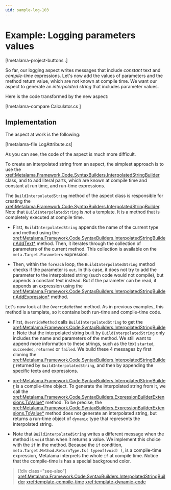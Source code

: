 ```yaml
---
uid: sample-log-103
---
```


# Example: Logging parameters values

[!metalama-project-buttons .]

So far, our logging aspect writes messages that include _constant_ text and _compile-time_ expressions. Let's now add the values of parameters and the method return value, which are not known at compile time. We want our aspect to generate an _interpolated string_ that includes parameter values.

Here is the code transformed by the new aspect:

[!metalama-compare Calculator.cs ]

## Implementation

The aspect at work is the following:

[!metalama-file LogAttribute.cs]

As you can see, the code of the aspect is much more difficult.

To create an interpolated string from an aspect, the simplest approach is to use the <xref:Metalama.Framework.Code.SyntaxBuilders.InterpolatedStringBuilder> class, and to add literal parts, which are known at compile time and constant at run time, and run-time expressions.

The `BuildInterpolatedString` method of the aspect class is responsible for creating the <xref:Metalama.Framework.Code.SyntaxBuilders.InterpolatedStringBuilder>. Note that `BuildInterpolatedString` is _not_ a template. It is a method that is completely executed at compile time.

* First, `BuildInterpolatedString` appends the name of the current type and method using the <xref:Metalama.Framework.Code.SyntaxBuilders.InterpolatedStringBuilder.AddText*> method. Then, it iterates through the collection of parameters of the current method. This collection is available on the `meta.Target.Parameters` expression. 

* Then, within the `foreach` loop, the `BuildInterpolatedString` method checks if the parameter is `out`. In this case, it does not try to add the parameter to the interpolated string (such code would not compile), but appends a constant text instead. But if the parameter can be read, it appends an expression using the <xref:Metalama.Framework.Code.SyntaxBuilders.InterpolatedStringBuilder.AddExpression*> method.

Let's now look at the `OverrideMethod` method. As in previous examples, this method is a template, so it contains both run-time and compile-time code.

* First, `OverrideMethod` calls `BuildInterpolatedString` to get the <xref:Metalama.Framework.Code.SyntaxBuilders.InterpolatedStringBuilder>. Note that the interpolated string built by `BuildInterpolatedString` only includes the name and parameters of the method. We still want to append more information to these strings, such as the text `started`, `succeeded`, `returned` or `failed`. We build these 4 messages by first cloning the <xref:Metalama.Framework.Code.SyntaxBuilders.InterpolatedStringBuilder> returned by `BuildInterpolatedString`, and then by appending the specific texts and expressions.

* <xref:Metalama.Framework.Code.SyntaxBuilders.InterpolatedStringBuilder> is a compile-time object. To generate the interpolated string from it, we call the <xref:Metalama.Framework.Code.SyntaxBuilders.ExpressionBuilderExtensions.ToValue*> method. To be precise, the <xref:Metalama.Framework.Code.SyntaxBuilders.ExpressionBuilderExtensions.ToValue*> method does not generate an interpolated string, but returns a run-time object of `dynamic` type that represents the interpolated string.

* Note that `BuildInterpolatedString` writes a different message when the method is `void` than when it returns a value. We implement this choice with the `if` in the method. Because the `if` condition, `meta.Target.Method.ReturnType.Is( typeof(void) )`, is a compile-time expression, Metalama interprets the whole `if` at compile time. Notice that the compile-time is has a special background color.

> [!div class="see-also"]
> <xref:Metalama.Framework.Code.SyntaxBuilders.InterpolatedStringBuilder>
> <xref:template-compile-time>
> <xref:template-dynamic-code>